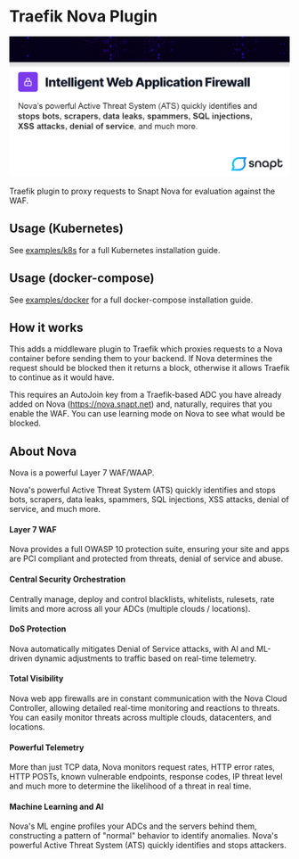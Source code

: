 # Traefik Nova Plugin

![Banner](./img/banner.png)

Traefik plugin to proxy requests to Snapt Nova for evaluation against the WAF. 


## Usage (Kubernetes)

See [examples/k8s](https://github.com/snapt/traefik-nova-plugin/examples/k8s) for a full 
Kubernetes installation guide.

## Usage (docker-compose)

See [examples/docker](https://github.com/snapt/traefik-nova-plugin/examples/docker) for a full 
docker-compose installation guide.



## How it works

This adds a middleware plugin to Traefik which proxies requests to a Nova container before 
sending them to your backend. If Nova determines the request should be blocked 
then it returns a block, otherwise it allows Traefik to continue as it would have.

This requires an AutoJoin key from a Traefik-based ADC you have already added 
on Nova (https://nova.snapt.net) and, naturally, requires that you enable the 
WAF. You can use learning mode on Nova to see what would be blocked. 



## About Nova

Nova is a powerful Layer 7 WAF/WAAP.

Nova's powerful Active Threat System (ATS) quickly identifies and stops bots, scrapers, data leaks, spammers, SQL injections, XSS attacks, denial of service, and much more.

#### Layer 7 WAF

Nova provides a full OWASP 10 protection suite, ensuring your site and apps are PCI compliant and protected from threats, denial of service and abuse.

#### Central Security Orchestration

Centrally manage, deploy and control blacklists, whitelists, rulesets, rate limits and more across all your ADCs (multiple clouds / locations).

#### DoS Protection

Nova automatically mitigates Denial of Service attacks, with AI and ML-driven dynamic adjustments to traffic based on real-time telemetry.

#### Total Visibility

Nova web app firewalls are in constant communication with the Nova Cloud Controller, allowing detailed real-time monitoring and reactions to threats. You can easily monitor threats across multiple clouds, datacenters, and locations.

#### Powerful Telemetry

More than just TCP data, Nova monitors request rates, HTTP error rates, HTTP POSTs, known vulnerable endpoints, response codes, IP threat level and much more to determine the likelihood of a threat in real time.

#### Machine Learning and AI

Nova's ML engine profiles your ADCs and the servers behind them, constructing a pattern of "normal" behavior to identify anomalies. Nova's powerful Active Threat System (ATS) quickly identifies and stops attackers.

